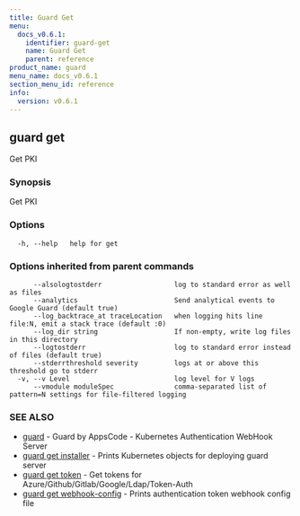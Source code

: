 ```yaml
---
title: Guard Get
menu:
  docs_v0.6.1:
    identifier: guard-get
    name: Guard Get
    parent: reference
product_name: guard
menu_name: docs_v0.6.1
section_menu_id: reference
info:
  version: v0.6.1
---
```


## guard get

Get PKI

### Synopsis

Get PKI

### Options

```
  -h, --help   help for get
```

### Options inherited from parent commands

```
      --alsologtostderr                  log to standard error as well as files
      --analytics                        Send analytical events to Google Guard (default true)
      --log_backtrace_at traceLocation   when logging hits line file:N, emit a stack trace (default :0)
      --log_dir string                   If non-empty, write log files in this directory
      --logtostderr                      log to standard error instead of files (default true)
      --stderrthreshold severity         logs at or above this threshold go to stderr
  -v, --v Level                          log level for V logs
      --vmodule moduleSpec               comma-separated list of pattern=N settings for file-filtered logging
```

### SEE ALSO

* [guard](/docs/v0.6.1/reference/guard)	 - Guard by AppsCode - Kubernetes Authentication WebHook Server
* [guard get installer](/docs/v0.6.1/reference/guard_get_installer)	 - Prints Kubernetes objects for deploying guard server
* [guard get token](/docs/v0.6.1/reference/guard_get_token)	 - Get tokens for Azure/Github/Gitlab/Google/Ldap/Token-Auth
* [guard get webhook-config](/docs/v0.6.1/reference/guard_get_webhook-config)	 - Prints authentication token webhook config file


